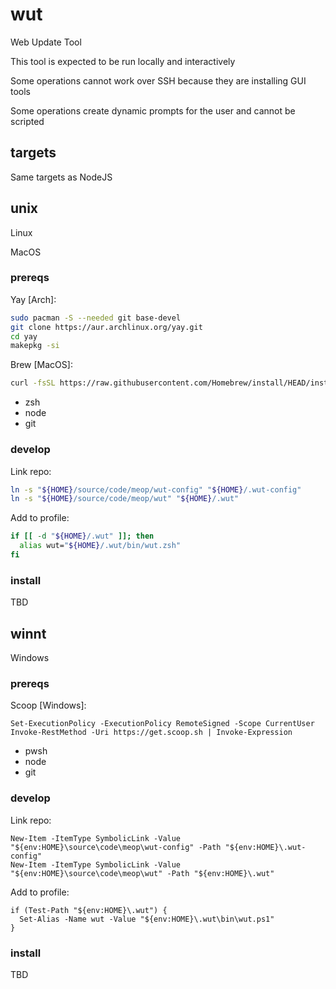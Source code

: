 # wut

Web Update Tool

This tool is expected to be run locally and interactively

Some operations cannot work over SSH because they are installing GUI tools

Some operations create dynamic prompts for the user and cannot be scripted

## targets

Same targets as NodeJS

## unix

Linux

MacOS

### prereqs

Yay [Arch]:

```zsh
sudo pacman -S --needed git base-devel
git clone https://aur.archlinux.org/yay.git
cd yay
makepkg -si
```

Brew [MacOS]:

```zsh
curl -fsSL https://raw.githubusercontent.com/Homebrew/install/HEAD/install.sh
```

- zsh
- node
- git

### develop

Link repo:

```zsh
ln -s "${HOME}/source/code/meop/wut-config" "${HOME}/.wut-config"
ln -s "${HOME}/source/code/meop/wut" "${HOME}/.wut"
```

Add to profile:

```zsh
if [[ -d "${HOME}/.wut" ]]; then
  alias wut="${HOME}/.wut/bin/wut.zsh"
fi
```

### install

TBD

## winnt

Windows

### prereqs

Scoop [Windows]:

```pwsh
Set-ExecutionPolicy -ExecutionPolicy RemoteSigned -Scope CurrentUser
Invoke-RestMethod -Uri https://get.scoop.sh | Invoke-Expression
```

- pwsh
- node
- git

### develop

Link repo:

```pwsh
New-Item -ItemType SymbolicLink -Value "${env:HOME}\source\code\meop\wut-config" -Path "${env:HOME}\.wut-config"
New-Item -ItemType SymbolicLink -Value "${env:HOME}\source\code\meop\wut" -Path "${env:HOME}\.wut"
```

Add to profile:

```pwsh
if (Test-Path "${env:HOME}\.wut") {
  Set-Alias -Name wut -Value "${env:HOME}\.wut\bin\wut.ps1"
}
```

### install

TBD

